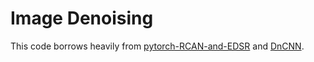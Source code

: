 # Image Denoising
This code borrows heavily from [pytorch-RCAN-and-EDSR](https://github.com/yulunzhang/RCAN) and [DnCNN](https://github.com/cszn/DnCNN).
